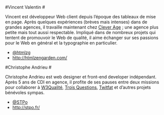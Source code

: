 #Vincent Valentin #

Vincent est développeur Web client depuis l’époque des tableaux de mise en page. Après quelques expériences (brèves mais intenses) dans de grandes agences, il travaille maintenant chez [Clever Age](http://www.clever-age.com/) ; une agence plus petite mais tout aussi respectable. Impliqué dans de nombreux projets qui tentent de promouvoir le Web de qualité, il aime échanger sur ses passions pour le Web en général et la typographie en particulier.

- [@htmlzg](https://twitter.com/htmlzg)
- <http://htmlzengarden.com/>

#Christophe Andrieu #

Christophe Andrieu est web designer et front-end developer indépendant. Après 5 ans de CDI en agence, il profite de ses pauses entre deux missions pour collaborer à [W3Qualité](http://w3qualite.net/), [Trois Questions](http://www.troisquestions.net), [Twitfat](http://twitfat.com) et d’autres projets bénévoles sympas.

- [@STPo](https://twitter.com/STPo)
- <http://stpo.fr/>

